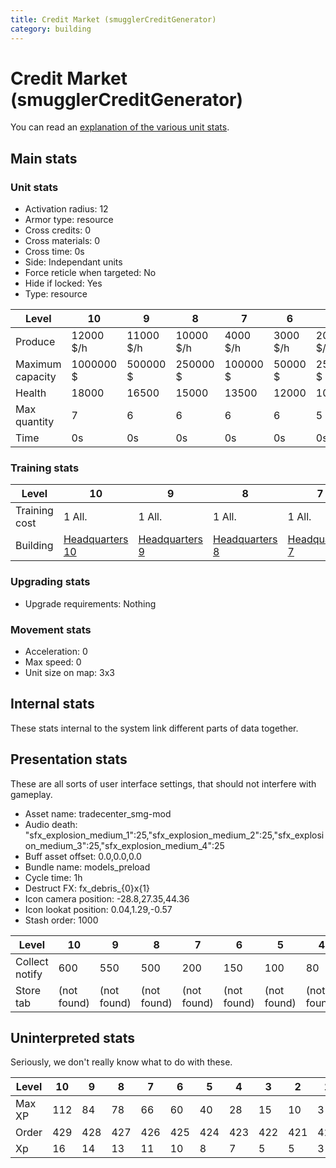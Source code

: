 ```yaml
---
title: Credit Market (smugglerCreditGenerator)
category: building
---
```


# Credit Market (smugglerCreditGenerator)

You can read an [explanation  of the various unit stats](unitexplained.md).

## Main stats

### Unit stats

  * Activation radius: 12
  * Armor type: resource
  * Cross credits: 0
  * Cross materials: 0
  * Cross time: 0s
  * Side: Independant units
  * Force reticle when targeted: No
  * Hide if locked: Yes
  * Type: resource

|Level           |10       |9        |8        |7       |6       |5       |4       |3       |2       |1      |
|----------------|---------|---------|---------|--------|--------|--------|--------|--------|--------|-------|
|Produce         |12000 $/h|11000 $/h|10000 $/h|4000 $/h|3000 $/h|2000 $/h|1600 $/h|1550 $/h|1250 $/h|750 $/h|
|Maximum capacity|1000000 $|500000 $ |250000 $ |100000 $|50000 $ |25000 $ |12000 $ |7000 $  |5000 $  |1500 $ |
|Health          |18000    |16500    |15000    |13500   |12000   |10500   |9000    |6000    |3900    |3000   |
|Max quantity    |7        |6        |6        |6       |6       |5       |4       |3       |2       |1      |
|Time            |0s       |0s       |0s       |0s      |0s      |0s      |0s      |0s      |5m      |1m     |


### Training stats

|Level        |10                                |9                                |8                                |7                                |6                                |5                                |4                                |3                                |2                                |1                                |
|-------------|----------------------------------|---------------------------------|---------------------------------|---------------------------------|---------------------------------|---------------------------------|---------------------------------|---------------------------------|---------------------------------|---------------------------------|
|Training cost|1 All.                            |1 All.                           |1 All.                           |1 All.                           |1 All.                           |1 All.                           |1 All.                           |1 All.                           |300 All.                         |150 All.                         |
|Building     |[Headquarters 10](smugglerHQ.html)|[Headquarters 9](smugglerHQ.html)|[Headquarters 8](smugglerHQ.html)|[Headquarters 7](smugglerHQ.html)|[Headquarters 6](smugglerHQ.html)|[Headquarters 5](smugglerHQ.html)|[Headquarters 4](smugglerHQ.html)|[Headquarters 3](smugglerHQ.html)|[Headquarters 2](smugglerHQ.html)|[Headquarters 1](smugglerHQ.html)|


### Upgrading stats

  * Upgrade requirements: Nothing

### Movement stats

  * Acceleration: 0
  * Max speed: 0
  * Unit size on map: 3x3

## Internal stats

These stats internal to the system link different parts of data together.


## Presentation stats

These are all sorts of user interface settings, that should not interfere with gameplay.

  * Asset name: tradecenter_smg-mod
  * Audio death: "sfx_explosion_medium_1":25,"sfx_explosion_medium_2":25,"sfx_explosion_medium_3":25,"sfx_explosion_medium_4":25
  * Buff asset offset: 0.0,0.0,0.0
  * Bundle name: models_preload
  * Cycle time: 1h
  * Destruct FX: fx_debris_{0}x{1}
  * Icon camera position: -28.8,27.35,44.36
  * Icon lookat position: 0.04,1.29,-0.57
  * Stash order: 1000

|Level         |10         |9          |8          |7          |6          |5          |4          |3          |2          |1           |
|--------------|-----------|-----------|-----------|-----------|-----------|-----------|-----------|-----------|-----------|------------|
|Collect notify|600        |550        |500        |200        |150        |100        |80         |78         |10         |1           |
|Store tab     |(not found)|(not found)|(not found)|(not found)|(not found)|(not found)|(not found)|(not found)|(not found)|not_in_store|


## Uninterpreted stats

Seriously, we don't really know what to do with these.

|Level |10 |9  |8  |7  |6  |5  |4  |3  |2  |1  |
|------|---|---|---|---|---|---|---|---|---|---|
|Max XP|112|84 |78 |66 |60 |40 |28 |15 |10 |3  |
|Order |429|428|427|426|425|424|423|422|421|420|
|Xp    |16 |14 |13 |11 |10 |8  |7  |5  |5  |3  |


